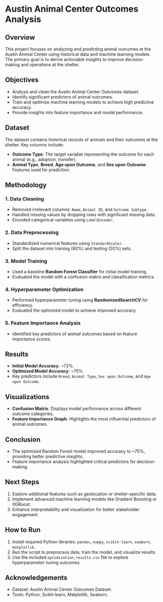 # Austin Animal Center Outcomes Analysis

## Overview
This project focuses on analyzing and predicting animal outcomes at the Austin Animal Center using historical data and machine learning models. The primary goal is to derive actionable insights to improve decision-making and operations at the shelter.

## Objectives
- Analyze and clean the Austin Animal Center Outcomes dataset.
- Identify significant predictors of animal outcomes.
- Train and optimize machine learning models to achieve high predictive accuracy.
- Provide insights into feature importance and model performance.

## Dataset
The dataset contains historical records of animals and their outcomes at the shelter. Key columns include:
- **Outcome Type**: The target variable representing the outcome for each animal (e.g., adoption, transfer).
- **Animal Type**, **Breed**, **Age upon Outcome**, and **Sex upon Outcome**: Features used for prediction.

## Methodology
### 1. Data Cleaning
- Removed irrelevant columns: `Name`, `Animal ID`, and `Outcome Subtype`.
- Handled missing values by dropping rows with significant missing data.
- Encoded categorical variables using `LabelEncoder`.

### 2. Data Preprocessing
- Standardized numerical features using `StandardScaler`.
- Split the dataset into training (80%) and testing (20%) sets.

### 3. Model Training
- Used a baseline **Random Forest Classifier** for initial model training.
- Evaluated the model with a confusion matrix and classification metrics.

### 4. Hyperparameter Optimization
- Performed hyperparameter tuning using **RandomizedSearchCV** for efficiency.
- Evaluated the optimized model to achieve improved accuracy.

### 5. Feature Importance Analysis
- Identified key predictors of animal outcomes based on feature importance scores.

## Results
- **Initial Model Accuracy**: ~72%.
- **Optimized Model Accuracy**: ~75%.
- Key predictors include `Breed`, `Animal Type`, `Sex upon Outcome`, and `Age upon Outcome`.

## Visualizations
- **Confusion Matrix**: Displays model performance across different outcome categories.
- **Feature Importance Graph**: Highlights the most influential predictors of animal outcomes.

## Conclusion
- The optimized Random Forest model improved accuracy to ~75%, providing better predictive insights.
- Feature importance analysis highlighted critical predictors for decision-making.

## Next Steps
1. Explore additional features such as geolocation or shelter-specific data.
2. Implement advanced machine learning models like Gradient Boosting or XGBoost.
3. Enhance interpretability and visualization for better stakeholder engagement.

## How to Run
1. Install required Python libraries: `pandas`, `numpy`, `scikit-learn`, `seaborn`, `matplotlib`.
2. Run the script to preprocess data, train the model, and visualize results.
3. Use the included `optimization_results.csv` file to explore hyperparameter tuning outcomes.

## Acknowledgements
- Dataset: Austin Animal Center Outcomes Dataset.
- Tools: Python, Scikit-learn, Matplotlib, Seaborn.
